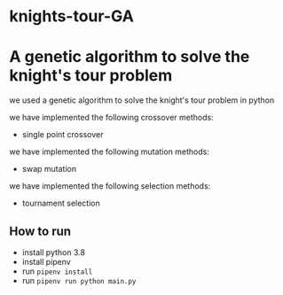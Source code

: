 ﻿# knights-tour-GA
# A genetic algorithm to solve the knight's tour problem
we used a genetic algorithm to solve the knight's tour problem in python

we have implemented the following crossover methods:
- single point crossover
  
we have implemented the following mutation methods:
- swap mutation
  
we have implemented the following selection methods:
- tournament selection

## How to run
- install python 3.8
- install pipenv
- run `pipenv install`
- run `pipenv run python main.py`

